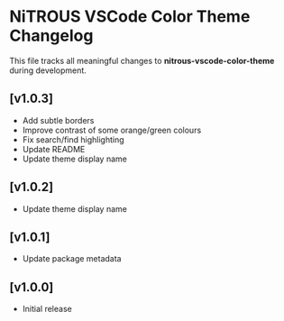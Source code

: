 # NiTROUS VSCode Color Theme Changelog

This file tracks all meaningful changes to **nitrous-vscode-color-theme** during development.

## [v1.0.3]

- Add subtle borders
- Improve contrast of some orange/green colours
- Fix search/find highlighting
- Update README
- Update theme display name

## [v1.0.2]

- Update theme display name

## [v1.0.1]

- Update package metadata

## [v1.0.0]

- Initial release
